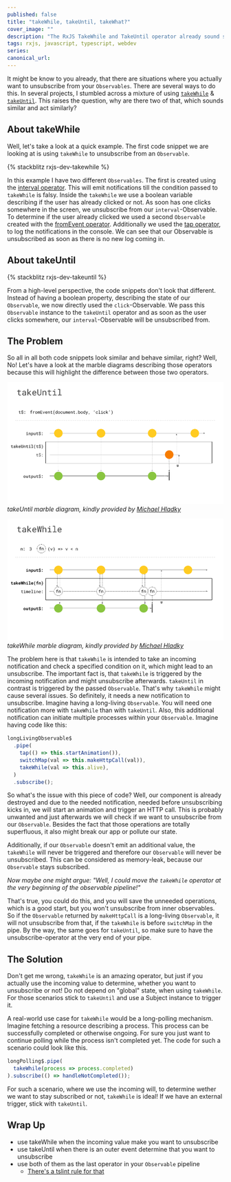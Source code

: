 ```yaml
---
published: false
title: "takeWhile, takeUntil, takeWhat?"
cover_image: ""
description: "The RxJS TakeWhile and TakeUntil operator already sound similar and behave similarly. So what's the difference?"
tags: rxjs, javascript, typescript, webdev
series:
canonical_url:
---
```


It might be know to you already, that there are situations where you actually want to unsubscribe from your `Observables`.
There are several ways to do this. In several projects, I stumbled across a mixture of using [`takeWhile`](https://rxjs.dev/api/operators/takeWhile) & [`takeUntil`](https://rxjs.dev/api/operators/takeUntil). This raises the question, why are there two of that, which sounds similar and act similarly?

## About takeWhile

Well, let's take a look at a quick example. The first code snippet we are looking at is using `takeWhile` to unsubscribe from an `Observable`. 

{% stackblitz rxjs-dev-takewhile %}

In this example I have two different `Observables`. The first is created using the [interval operator](https://rxjs.dev/api/index/function/interval). This will emit notifications till the condition passed to `takeWhile` is falsy. Inside the `takeWhile` we use a boolean variable describing if the user has already clicked or not. As soon has one clicks somewhere in the screen, we unsubscribe from our `interval`-Observable. To determine if the user already clicked we used a second `Observable` created with the [fromEvent operator](https://rxjs.dev/api/index/function/fromEvent). Additionally we used the [tap operator](https://rxjs.dev/api/operators/tap), to log the notifications in the console. We can see that our Observable is unsubscribed as soon as there is no new log coming in.  

## About takeUntil

{% stackblitz rxjs-dev-takeuntil %}

From a high-level perspective, the code snippets don't look that different. Instead of having a boolean property, describing the state of our `Observable`, we now directly used the `click`-Observable.
We pass this `Observable` instance to the `takeUntil` operator and as soon as the user clicks somewhere, our `interval`-Observable will be unsubscribed from. 

## The Problem

So all in all both code snippets look similar and behave similar, right? Well, No!
Let's have a look at the marble diagrams describing those operators because this will highlight the difference between those two operators.

![takeUntil marble diagram, kindly provided by Michael Hladky](./assets/takeUntil.png)
_takeUntil marble diagram, kindly provided by [Michael Hladky](https://twitter.com/Michael_Hladky)_

![takeWhile marble diagram, kindly provided by Michael Hladky](./assets/takeWhile.png)
_takeWhile marble diagram, kindly provided by [Michael Hladky](https://twitter.com/Michael_Hladky)_

The problem here is that `takeWhile` is intended to take an incoming notification and check a specified condition on it, which might lead to an unsubscribe. The important fact is, that `takeWhile` is triggered by the incoming notification and might unsubscribe afterwards. `takeUntil` in contrast is triggered by the passed `Observable`.
That's why `takeWhile` might cause several issues. So definitely, it needs a new notification to unsubscribe. Imagine having a long-living `Observable`. You will need one notification more with `takeWhile` than with `takeUntil`. Also, this additional notification can initiate multiple processes within your `Observable`. Imagine having code like this:

```ts
longLivingObservable$
  .pipe(
    tap(() => this.startAnimation()),
    switchMap(val => this.makeHttpCall(val)),
    takeWhile(val => this.alive),
  )
  .subscribe();
```

So what's the issue with this piece of code? Well, our component is already destroyed and due to the needed notification, needed before unsubscribing kicks in, we will start an animation and trigger an HTTP call. This is probably unwanted and just afterwards we will check if we want to unsubscribe from our `Observable`. Besides the fact that those operations are totally superfluous, it also might break our app or pollute our state. 

Additionally, if our `Observable` doesn't emit an additional value, the `takeWhile` will never be triggered and therefore our `Observable` will never be unsubscribed. This can be considered as memory-leak, because our `Observable` stays subscribed.

_Now maybe one might argue: "Well, I could move the `takeWhile` operator at the very beginning of the observable pipeline!"_

That's true, you could do this, and you will save the unneeded operations, which is a good start, but you won't unsubscribe from inner observables. So if the `Observable` returned by `makeHttpCall` is a long-living `Observable`, it will not unsubscribe from that, if the `takeWhile` is before `switchMap` in the pipe. By the way, the same goes for `takeUntil`, so make sure to have the unsubscribe-operator at the very end of your pipe.

## The Solution

Don't get me wrong, `takeWhile` is an amazing operator, but just if you actually use the incoming value to determine, whether you want to unsubscribe or not! Do not depend on "global" state, when using `takeWhile`.
For those scenarios stick to `takeUntil` and use a Subject instance to trigger it.

A real-world use case for `takeWhile` would be a long-polling mechanism. Imagine fetching a resource describing a process. This process can be successfully completed or otherwise ongoing. For sure you just want to continue polling while the process isn't completed yet. The code for such a scenario could look like this. 

```ts
longPolling$.pipe(
  takeWhile(process => process.completed)
).subscribe(() => handleNotCompleted());
```

For such a scenario, where we use the incoming will, to determine wether we want to stay subscribed or not, `takeWhile` is ideal! If we have an external trigger, stick with `takeUntil`.

## Wrap Up

- use takeWhile when the incoming value make you want to unsubscribe
- use takeUntil when there is an outer event determine that you want to unsubscribe
- use both of them as the last operator in your `Observable` pipeline
  - [There's a tslint rule for that](https://github.com/cartant/rxjs-tslint-rules)
